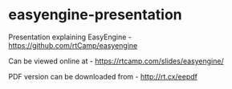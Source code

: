 easyengine-presentation
=======================

Presentation explaining EasyEngine - https://github.com/rtCamp/easyengine

Can be viewed online at - https://rtcamp.com/slides/easyengine/

PDF version can be downloaded from - http://rt.cx/eepdf
